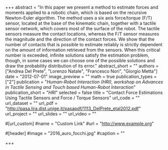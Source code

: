 +++
abstract = "In this paper we present a method to estimate forces and moments applied to a robotic chain, which is based on the recursive Newton-Euler algorithm. The method uses a six axis force/torque (F/T) sensor, located at the base of the kinematic chain, together with a tactile sensor network, which covers most of the surface of the robot. The tactile sensors measure the contact locations, whereas the F/T sensor measures the magnitude and the direction of the contact forces. We show that the number of contacts that is possible to estimate reliably is strictly dependent on the amount of information retrieved from the sensors. When this critical number is exceeded, infinite solutions satisfy the estimation problem, though, in some cases we can choose one of the possible solutions and draw the probability distribution of its error."
abstract_short = ""
authors = ["Andrea Del Prete", "Lorenzo Natale", "Francesco Nori", "Giorgio Metta"]
date = "2012-07-01"
image_preview = ""
math = true
publication_types = ["2"]
publication = "*Human-Robot Interaction (HRI), workshop on Advances in Tactile Sensing and Touch based Human-Robot Interaction*"
publication_short = "*HRI*"
selected = false
title = "Contact Force Estimations Using Tactile Sensors and Force / Torque Sensors"
url_code = ""
url_dataset = ""
url_pdf = "http://pasa.lira.dist.unige.it/pasapdf/1113_DelPrete_etal2012.pdf"
url_project = ""
url_slides = ""
url_video = ""

#[url_custom]
#name = "Custom Link"
#url = "http://www.example.org"

#[header]
#image = "2016_auro_focchi.jpg"
#caption = ""

+++

